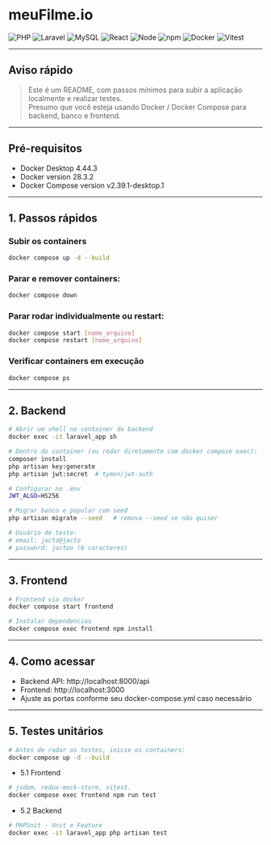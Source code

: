 # meuFilme.io

![PHP](https://img.shields.io/badge/PHP-8.2.29-blue)
![Laravel](https://img.shields.io/badge/Laravel-12.25.0-red)
![MySQL](https://img.shields.io/badge/MySQL-8.0.43-blue)
![React](https://img.shields.io/badge/React-19.1.1-blue)
![Node](https://img.shields.io/badge/Node-20.19.4-green)
![npm](https://img.shields.io/badge/npm-10.8.2-red)
![Docker](https://img.shields.io/badge/Docker-informational?style=flat&logo=docker)
![Vitest](https://img.shields.io/badge/Vitest-passed-brightgreen)

---

## Aviso rápido
> Este é um README, com passos mínimos para subir a aplicação localmente e realizar testes.  
> Presumo que você esteja usando Docker / Docker Compose para backend, banco e frontend.

---

## Pré-requisitos
- Docker Desktop 4.44.3  
- Docker version 28.3.2  
- Docker Compose version v2.39.1-desktop.1  

---

## 1. Passos rápidos

### Subir os containers
```bash
docker compose up -d --build
```

### Parar e remover containers:
```bash
docker compose down
```

### Parar rodar individualmente ou restart:
```bash
docker compose start [nome_arquivo]
docker compose restart [nome_arquivo]
```

### Verificar containers em execução
```bash
docker compose ps
```

---


## 2. Backend
```bash
# Abrir um shell no container do backend
docker exec -it laravel_app sh

# Dentro do container (ou rodar diretamente com docker compose exec):
composer install
php artisan key:generate
php artisan jwt:secret  # tymon/jwt-auth

# Configurar no .env
JWT_ALGO=HS256

# Migrar banco e popular com seed
php artisan migrate --seed   # remova --seed se não quiser

# Usuário de teste:
# email: jacto@jacto
# password: jactoo (6 caracteres)

```

---


## 3. Frontend
```bash
# Frontend via docker
docker compose start frontend

# Instalar dependencias
docker compose exec frontend npm install
```

---


## 4. Como acessar
- Backend API: http://localhost:8000/api
- Frontend: http://localhost:3000
- Ajuste as portas conforme seu docker-compose.yml caso necessário


---


## 5. Testes unitários
```bash
# Antes de rodar os testes, inicie os containers:
docker compose up -d --build
```

- 5.1 Frontend
```bash
# jsdom, redux-mock-store, vitest.
docker compose exec frontend npm run test
```

- 5.2 Backend
```bash
# PHPUnit - Unit e Feature
docker exec -it laravel_app php artisan test
```
